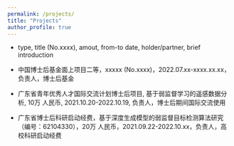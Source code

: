 ```yaml
---
permalink: /projects/
title: "Projects"
author_profile: true
---
```


- type, title (No.xxxx), amout, from-to date, holder/partner, brief introduction

- 中国博士后基金面上项目二等，xxxxx (No.xxxx)，2022.07.xx-xxxx.xx.xx，负责人，博士后基金
- 广东省青年优秀人才国际交流计划博士后项目, 基于弱监督学习的遥感数据分析, 10万 人民币, 2021.10.20-2022.10.19, 负责人，博士后期间国际交流使用
- 广东省博士后科研启动经费，基于深度生成模型的弱监督目标检测算法研究（编号：62104330），20万 人民币，2021.09.22-2022.10.xx，负责人，高校科研启动经费
